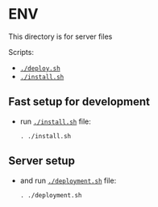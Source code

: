 # **ENV**

This directory is for server files

Scripts:

- [`./deploy.sh`](./deploy.sh 'deploy.sh')
- [`./install.sh`](./install.sh 'install.sh')


## **Fast setup for development**

- run [`./install.sh`](./install.sh "link to the install.sh file") file:

    ```shell
    . ./install.sh
    ```



## **Server setup**

- and run [`./deployment.sh`](./deploy.sh "link to the deployment.sh file") file:

    ```shell
    . ./deployment.sh
    ```
